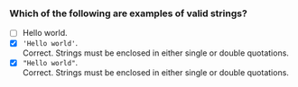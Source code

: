 ### Which of the following are examples of valid strings?

- [ ] Hello world.
- [x] `'Hello world'`. <br>
      Correct. Strings must be enclosed in either single or double quotations.
- [x] `"Hello world"`. <br>
      Correct. Strings must be enclosed in either single or double quotations.
